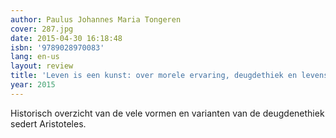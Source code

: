 ```yaml
---
author: Paulus Johannes Maria Tongeren
cover: 287.jpg
date: 2015-04-30 16:18:48
isbn: '9789028970083'
lang: en-us
layout: review
title: 'Leven is een kunst: over morele ervaring, deugdethiek en levenskunst'
year: 2015
---
```

Historisch overzicht van de vele vormen en varianten van de deugdenethiek sedert Aristoteles.
